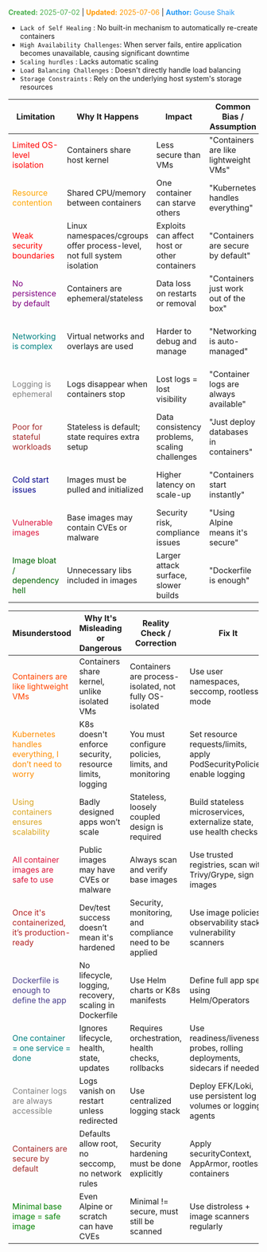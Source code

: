 <span style="color:#4caf50;"><b>Created:</b> 2025-07-02</span> | <span style="color:#ff9800;"><b>Updated:</b> 2025-07-06</span> | <span style="color:#2196f3;"><b>Author:</b> Gouse Shaik</span>
- `Lack of Self Healing` : No built-in mechanism to automatically re-create containers
- `High Availability Challenges`:  When server fails, entire application becomes unavailable, causing significant downtime
- `Scaling hurdles` :  Lacks automatic scaling
- `Load Balancing Challenges` : Doesn't directly handle load balancing
- `Storage Constraints` : Rely on the underlying host system's storage resources

| **Limitation**                                                     | **Why It Happens**                                                      | **Impact**                                    | **Common Bias / Assumption**          | **Solution / Best Practice**                                                         |
| ------------------------------------------------------------------ | ----------------------------------------------------------------------- | --------------------------------------------- | ------------------------------------- | ------------------------------------------------------------------------------------ |
| <span style="color:red">Limited OS-level isolation</span>          | Containers share host kernel                                            | Less secure than VMs                          | "Containers are like lightweight VMs" | Use rootless containers, user namespaces, SELinux/AppArmor                           |
| <span style="color:orange">Resource contention</span>              | Shared CPU/memory between containers                                    | One container can starve others               | "Kubernetes handles everything"       | Set CPU/memory limits/requests in pod specs                                          |
| <span style="color:red">Weak security boundaries</span>            | Linux namespaces/cgroups offer process-level, not full system isolation | Exploits can affect host or other containers  | "Containers are secure by default"    | Enable seccomp, AppArmor, non-root users, and readonly filesystems                   |
| <span style="color:purple">No persistence by default</span>        | Containers are ephemeral/stateless                                      | Data loss on restarts or removal              | "Containers just work out of the box" | Mount persistent volumes using PVCs or bind mounts                                   |
| <span style="color:teal">Networking is complex</span>              | Virtual networks and overlays are used                                  | Harder to debug and manage                    | "Networking is auto-managed"          | Use well-documented CNI plugins; visualize with tools like `weave`, `cilium`, `lens` |
| <span style="color:gray">Logging is ephemeral</span>               | Logs disappear when containers stop                                     | Lost logs = lost visibility                   | "Container logs are always available" | Use centralized logging (EFK, Loki, Fluentbit)                                       |
| <span style="color:brown">Poor for stateful workloads</span>       | Stateless is default; state requires extra setup                        | Data consistency problems, scaling challenges | "Just deploy databases in containers" | Use StatefulSets and persistent volumes; or external DBaaS                           |
| <span style="color:darkblue">Cold start issues</span>              | Images must be pulled and initialized                                   | Higher latency on scale-up                    | "Containers start instantly"          | Pre-pull images, reduce size, keep base image in memory                              |
| <span style="color:crimson">Vulnerable images</span>               | Base images may contain CVEs or malware                                 | Security risk, compliance issues              | "Using Alpine means it's secure"      | Scan with Trivy, Grype; use trusted sources                                          |
| <span style="color:darkgreen">Image bloat / dependency hell</span> | Unnecessary libs included in images                                     | Larger attack surface, slower builds          | "Dockerfile is enough"                | Use multi-stage builds; prefer `distroless`, minimal images                          |

| **Misunderstood**                                                                          | **Why It's Misleading or Dangerous**                   | **Reality Check / Correction**                          | **Fix It**                                                              |
| ------------------------------------------------------------------------------------------ | ------------------------------------------------------ | ------------------------------------------------------- | ----------------------------------------------------------------------- |
| <span style="color:orangered">Containers are like lightweight VMs</span>                   | Containers share kernel, unlike isolated VMs           | Containers are process-isolated, not fully OS-isolated  | Use user namespaces, seccomp, rootless mode                             |
| <span style="color:darkorange">Kubernetes handles everything, I don’t need to worry</span> | K8s doesn't enforce security, resource limits, logging | You must configure policies, limits, and monitoring     | Set resource requests/limits, apply PodSecurityPolicies, enable logging |
| <span style="color:goldenrod">Using containers ensures scalability</span>                  | Badly designed apps won’t scale                        | Stateless, loosely coupled design is required           | Build stateless microservices, externalize state, use health checks     |
| <span style="color:crimson">All container images are safe to use</span>                    | Public images may have CVEs or malware                 | Always scan and verify base images                      | Use trusted registries, scan with Trivy/Grype, sign images              |
| <span style="color:firebrick">Once it's containerized, it’s production-ready</span>        | Dev/test success doesn’t mean it's hardened            | Security, monitoring, and compliance need to be applied | Use image policies, observability stack, vulnerability scanners         |
| <span style="color:darkslateblue">Dockerfile is enough to define the app</span>            | No lifecycle, logging, recovery, scaling in Dockerfile | Use Helm charts or K8s manifests                        | Define full app spec using Helm/Operators                               |
| <span style="color:teal">One container = one service = done</span>                         | Ignores lifecycle, health, state, updates              | Requires orchestration, health checks, rollbacks        | Use readiness/liveness probes, rolling deployments, sidecars if needed  |
| <span style="color:gray">Container logs are always accessible</span>                       | Logs vanish on restart unless redirected               | Use centralized logging stack                           | Deploy EFK/Loki, use persistent log volumes or logging agents           |
| <span style="color:brown">Containers are secure by default</span>                          | Defaults allow root, no seccomp, no network rules      | Security hardening must be done explicitly              | Apply securityContext, AppArmor, rootless containers                    |
| <span style="color:green">Minimal base image = safe image</span>                           | Even Alpine or scratch can have CVEs                   | Minimal != secure, must still be scanned                | Use distroless + image scanners regularly                               |
